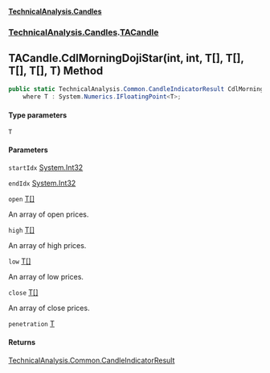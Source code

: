 #### [TechnicalAnalysis.Candles](TechnicalAnalysis.Candles.md 'TechnicalAnalysis.Candles')
### [TechnicalAnalysis.Candles](TechnicalAnalysis.Candles.md#TechnicalAnalysis.Candles 'TechnicalAnalysis.Candles').[TACandle](TACandle.md 'TechnicalAnalysis.Candles.TACandle')

## TACandle.CdlMorningDojiStar<T>(int, int, T[], T[], T[], T[], T) Method

```csharp
public static TechnicalAnalysis.Common.CandleIndicatorResult CdlMorningDojiStar<T>(int startIdx, int endIdx, T[] open, T[] high, T[] low, T[] close, T penetration)
    where T : System.Numerics.IFloatingPoint<T>;
```
#### Type parameters

<a name='TechnicalAnalysis.Candles.TACandle.CdlMorningDojiStar_T_(int,int,T[],T[],T[],T[],T).T'></a>

`T`
#### Parameters

<a name='TechnicalAnalysis.Candles.TACandle.CdlMorningDojiStar_T_(int,int,T[],T[],T[],T[],T).startIdx'></a>

`startIdx` [System.Int32](https://docs.microsoft.com/en-us/dotnet/api/System.Int32 'System.Int32')

<a name='TechnicalAnalysis.Candles.TACandle.CdlMorningDojiStar_T_(int,int,T[],T[],T[],T[],T).endIdx'></a>

`endIdx` [System.Int32](https://docs.microsoft.com/en-us/dotnet/api/System.Int32 'System.Int32')

<a name='TechnicalAnalysis.Candles.TACandle.CdlMorningDojiStar_T_(int,int,T[],T[],T[],T[],T).open'></a>

`open` [T](TACandle.CdlMorningDojiStar_T_(int,int,T[],T[],T[],T[],T).md#TechnicalAnalysis.Candles.TACandle.CdlMorningDojiStar_T_(int,int,T[],T[],T[],T[],T).T 'TechnicalAnalysis.Candles.TACandle.CdlMorningDojiStar<T>(int, int, T[], T[], T[], T[], T).T')[[]](https://docs.microsoft.com/en-us/dotnet/api/System.Array 'System.Array')

An array of open prices.

<a name='TechnicalAnalysis.Candles.TACandle.CdlMorningDojiStar_T_(int,int,T[],T[],T[],T[],T).high'></a>

`high` [T](TACandle.CdlMorningDojiStar_T_(int,int,T[],T[],T[],T[],T).md#TechnicalAnalysis.Candles.TACandle.CdlMorningDojiStar_T_(int,int,T[],T[],T[],T[],T).T 'TechnicalAnalysis.Candles.TACandle.CdlMorningDojiStar<T>(int, int, T[], T[], T[], T[], T).T')[[]](https://docs.microsoft.com/en-us/dotnet/api/System.Array 'System.Array')

An array of high prices.

<a name='TechnicalAnalysis.Candles.TACandle.CdlMorningDojiStar_T_(int,int,T[],T[],T[],T[],T).low'></a>

`low` [T](TACandle.CdlMorningDojiStar_T_(int,int,T[],T[],T[],T[],T).md#TechnicalAnalysis.Candles.TACandle.CdlMorningDojiStar_T_(int,int,T[],T[],T[],T[],T).T 'TechnicalAnalysis.Candles.TACandle.CdlMorningDojiStar<T>(int, int, T[], T[], T[], T[], T).T')[[]](https://docs.microsoft.com/en-us/dotnet/api/System.Array 'System.Array')

An array of low prices.

<a name='TechnicalAnalysis.Candles.TACandle.CdlMorningDojiStar_T_(int,int,T[],T[],T[],T[],T).close'></a>

`close` [T](TACandle.CdlMorningDojiStar_T_(int,int,T[],T[],T[],T[],T).md#TechnicalAnalysis.Candles.TACandle.CdlMorningDojiStar_T_(int,int,T[],T[],T[],T[],T).T 'TechnicalAnalysis.Candles.TACandle.CdlMorningDojiStar<T>(int, int, T[], T[], T[], T[], T).T')[[]](https://docs.microsoft.com/en-us/dotnet/api/System.Array 'System.Array')

An array of close prices.

<a name='TechnicalAnalysis.Candles.TACandle.CdlMorningDojiStar_T_(int,int,T[],T[],T[],T[],T).penetration'></a>

`penetration` [T](TACandle.CdlMorningDojiStar_T_(int,int,T[],T[],T[],T[],T).md#TechnicalAnalysis.Candles.TACandle.CdlMorningDojiStar_T_(int,int,T[],T[],T[],T[],T).T 'TechnicalAnalysis.Candles.TACandle.CdlMorningDojiStar<T>(int, int, T[], T[], T[], T[], T).T')

#### Returns
[TechnicalAnalysis.Common.CandleIndicatorResult](https://docs.microsoft.com/en-us/dotnet/api/TechnicalAnalysis.Common.CandleIndicatorResult 'TechnicalAnalysis.Common.CandleIndicatorResult')